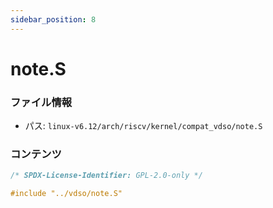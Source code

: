 ```yaml
---
sidebar_position: 8
---
```

# note.S

### ファイル情報

- パス: `linux-v6.12/arch/riscv/kernel/compat_vdso/note.S`

### コンテンツ

```S
/* SPDX-License-Identifier: GPL-2.0-only */

#include "../vdso/note.S"

```
